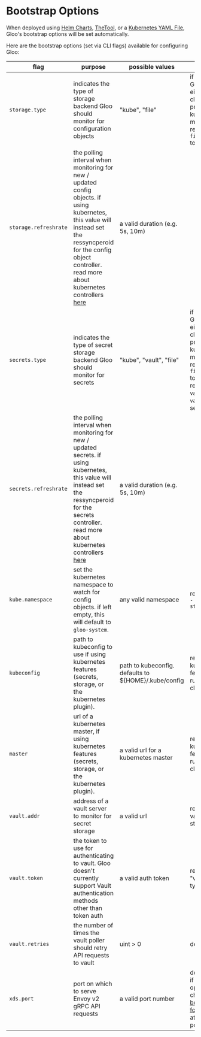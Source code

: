 # Bootstrap Options

When deployed using [Helm Charts](https://github.com/solo-io/gloo-install/tree/master/heml), 
[TheTool](https://github.com/solo-io/thetool), or a [Kubernetes YAML File](https://github.com/solo-io/gloo-install/tree/master/kube),
Gloo's bootstrap options will be set automatically.

Here are the bootstrap options (set via CLI flags) available for configuring Gloo:

| flag         | purpose                                                                             | possible values | notes                                                                                                                                                 |   |
|--------------|-------------------------------------------------------------------------------------|-----------------|-------------------------------------------------------------------------------------------------------------------------------------------------------|---|
| `storage.type` | indicates the type of storage backend Gloo should monitor for configuration objects | "kube", "file"  | if using "kube", Gloo must be either run in-cluster, or provided a valid kubeconfig and master url. "file" requires the `--file.config.dir` to be set |   |
| `storage.refreshrate` | the polling interval when monitoring for new / updated config objects. if using kubernetes, this value will instead set the ressyncperoid for the config object controller. read more about kubernetes controllers [here](http://borismattijssen.github.io/articles/kubernetes-informers-controllers-reflectors-stores) | a valid duration (e.g. 5s, 10m) |                                           |   |
| `secrets.type` | indicates the type of secret storage backend Gloo should monitor for secrets | "kube", "vault", "file" | if using "kube", Gloo must be either run in-cluster, or provided a valid kubeconfig and master url.  "file" requires `--file.secret.dir` to be set "vault" requires `--vault.addr` and `--vault.token` to be set |   |
| `secrets.refreshrate` | the polling interval when monitoring for new / updated secrets. if using kubernetes, this value will instead set the ressyncperoid for the secrets controller. read more about kubernetes controllers [here](http://borismattijssen.github.io/articles/kubernetes-informers-controllers-reflectors-stores)              | a valid duration (e.g. 5s, 10m) |                                           |   |
| `kube.namespace` | set the kubernetes namespace to watch for config objects. if left empty, this will default to `gloo-system`.   | any valid namespace                                  | required if using `--storage.type=kube`                          |   |
| `kubeconfig`     | path to kubeconfig to use if using kubernetes features (secrets, storage, or the kubernetes plugin<!--(TODO)-->).   | path to kubeconfig. defaults to ${HOME}/.kube/config | required if using kubernetes features and running out-of-cluster |   |
| `master`         | url of a kubernetes master, if using kubernetes features (secrets, storage, or the kubernetes plugin<!--(TODO)-->). | a valid url for a kubernetes master                  | required if using kubernetes features and running out-of-cluster |   |
| `vault.addr`          | address of a vault server to monitor for secret storage                                                                                                                                                                                                                                                                 | a valid url                     | required if using vault as a secret store |   |
| `vault.token`   | the token to use for authenticating to vault. Gloo doesn't currently support Vault authentication methods other than token auth | a valid auth token  | required if using "vault" secret type                                                                                            |   |
| `vault.retries` | the number of times the vault poller should retry API requests to vault                                                         | uint > 0            | default to 3                                                                                                                     |   |
| `xds.port`      | port on which to serve Envoy v2 gRPC API requests                                                                               | a valid port number | defaults to 8081. if you edit this option, be sure to change the [bootstrap config for Envoy](https://www.envoyproxy.io/docs/envoy/latest/api-v2/config/bootstrap/v2/bootstrap.proto.html#config-bootstrap-v2-bootstrap) to point at the new xDS port |   |



